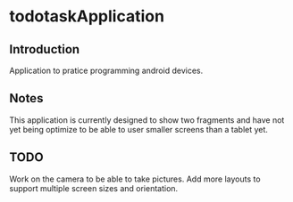 # todotaskApplication

## Introduction

Application to pratice programming android devices.

## Notes

This application is currently designed to show two fragments and have not yet being optimize to be able to user smaller screens than a tablet yet.

## TODO

Work on the camera to be able to take pictures. Add more layouts to support multiple screen sizes and orientation.
